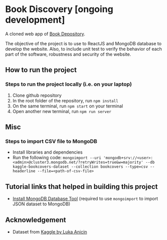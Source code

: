 # Book Discovery [ongoing development]
A cloned web app of [Book Depository](https://www.bookdepository.com/).

The objective of the project is to use to ReactJS and MongoDB database to develop the website. Also, to include unit test to verify the behavior of each part of the software, robustness and security of the website.

## How to run the project
### Steps to run the project locally (i.e. on your laptop)
1. Clone github repository
2. In the root folder of the repository, run `npm install`
3. On the same terminal, run `npm start` on your terminal
4. Open another new terminal, run `npm run server`

## Misc
### Steps to import CSV file to MongoDB
- Install libraries and dependencies
- Run the following code:
`mongoimport --uri 'mongodb+srv://<user>:<admin>@cluster3.mongodb.net/?retryWrites=true&w=majority' --db kaggle-bookcovers-dataset --collection bookcovers --type=csv --headerline --file=<path-of-csv-file>`

## Tutorial links that helped in building this project
- [Install MongoDB Database Tool](https://www.mongodb.com/docs/database-tools/installation/installation-macos/) (required to use `mongoimport` to import JSON dataset to MongoDB)


## Acknowledgement
- Dataset from [Kaggle by Luka Anicin](https://www.kaggle.com/datasets/lukaanicin/book-covers-dataset)